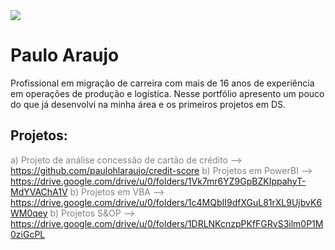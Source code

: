 <img src ="banner.JPG">

# Paulo Araujo

Profissional em migração de carreira com mais de 16 anos de experiência em operações de produção e logística.
Nesse portfólio apresento um pouco do que já desenvolvi na minha área e os primeiros projetos em DS.


## Projetos:

<span style="color:gray"> a) Projeto de análise concessão de cartão de crédito --> </span> https://github.com/paulohlaraujo/credit-score
<span style="color:gray"> b) Projetos em PowerBI --> </span> https://drive.google.com/drive/u/0/folders/1Vk7mr6YZ9GpBZKIppahyT-MdYVAChA1V
<span style="color:gray"> b) Projetos em VBA --> </span> https://drive.google.com/drive/u/0/folders/1c4MQbII9dfXGuL81rXL9UjbvK6WM0qey
<span style="color:gray"> b) Projetos S&OP --> </span> https://drive.google.com/drive/u/0/folders/1DRLNKcnzpPKfFGRvS3ilm0P1M0ziGcPL
